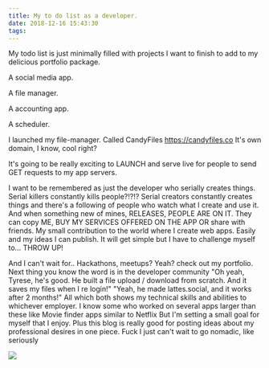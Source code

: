 ```yaml
---
title: My to do list as a developer.
date: 2018-12-16 15:43:30
tags:
---
```

My todo list is just minimally filled with projects I want to finish to add to  my delicious portfolio package.

A social media app.

A file manager.

A accounting app.

A scheduler.

I launched my file-manager. Called CandyFiles
https://candyfiles.co 
It's own domain, I know, cool right?

It's going to be really exciting to LAUNCH and serve live for people to send GET requests to my app servers.

I want to be remembered as just the developer who serially creates things. Serial killers constantly kills people?!?!? Serial creators constantly creates things and there's a following of people who watch what I create and use it. And when something new of mines, RELEASES, PEOPLE ARE ON IT. They can copy ME, BUY MY SERVICES OFFERED ON THE APP OR share with friends. My small contribution to the world where I create web apps.
Easily and my ideas I can publish. It will get simple but I have to challenge myself to...  THROW UP!

And I can't wait for.. Hackathons, meetups? Yeah? check out my portfolio. 
Next thing you know the word is in the developer community
"Oh yeah, Tyrese, he's good. He built a file upload / download from scratch. And it saves my files when I re login!"
"Yeah, he made lattes.social, and it works after 2 months!"
All which both shows my technical skills and abilities to whichever employer. I know some who worked on several apps larger than these like Movie finder apps similar to Netflix But I'm setting a small goal for myself that I enjoy. Plus this blog is really good for posting ideas about my professional desires in one piece.
Fuck I just can't wait to go nomadic, like seriously

![](https://cdn-images-1.medium.com/max/1600/0*aWeYj3tGXBF2ke2W.)